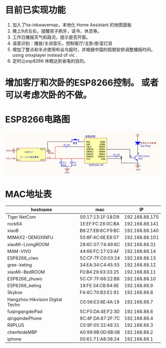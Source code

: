 # 目前已实现功能
1. 加入了ha-inkwavemap，本地化 Home Assistant 的地图面板
2. 晚上9点左右，提醒孩子刷牙，读书，休息等。
3. 工作日播报天气和路况，提示是否开窗。
4. 语音识别：播放/关闭音乐，控制客厅/主卧/卧室灯具
5. 增加了整点和半点使用布谷鸟报时，并根据中国的假期安排调整播报时间。using omxplayer instead of vlc . 
6. 定时让esp8266 休眠达到省电的目的。
# 增加客厅和次卧的ESP8266控制。 或者可以考虑次卧的不做。
# ESP8266电路图
![ESP8266电路图](img/light-esp8266.png)

# MAC地址表
hostname|mac|IP
---|---|---
Tiger NetCom|00:17:13:1F:18:D9|192.168.88.170
rock64 | 1E:EF:FC:28:0C:BA|192.168.88.141
xiaoB | B8:27:EB:6C:F9:BC|192.168.88.140
MIMAX2-GENGXINFU|50:8F:4C:6E:E8:07|192.168.88.101
xiaoMi-LivingROOM|28:6C:07:74:49:6C|192.168.88.31
MAM-VIVO|44:66:FC:17:03:AF|192.168.88.14
ESP8266_ciwo|5C:CF:7F:C0:03:24|192.168.88.13
gree-keting|34:EA:34:C4:45:55|192.168.88.12
xiaoMi-BedROOM|F0:B4:29:93:33:25|192.168.88.11
ESP8266_zhuwo|5C:CF:7F:68:22:B8|192.168.88.10
ESP8266_keting|18:FE:34:CB:84:8E|192.168.88.9
Skybox|F4:4C:70:B3:E1:91|192.168.88.8
Hangzhou Hikvision Digital Techn|C0:56:E3:8E:4A:19|192.168.88.7
fuqingqngdeiPad|5C:F5:DA:4E:F2:3D|192.168.88.6
qingqindeiPhone|9C:4F:DA:87:2F:7C|192.168.88.4
R9PLUS|C0:9F:05:32:48:31|192.168.88.3|
chenfeideMBP|A0:99:9B:0D:6B:0B|192.168.88.2
iphone|00:61:71:A8:38:24|192.168.88.1
